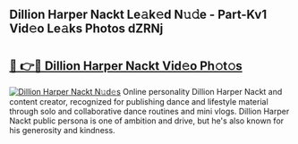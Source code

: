 ## Dillion Harper Nackt Le𝚊k𝚎d N𝚞𝚍e - Part-Kv1 Vid𝚎o Le𝚊ks Photos dZRNj

# <h2><a href="http://fbaed5g.evod.top/?m=Dillion+Harper+Nackt">🔗 👉🔴 Dillion Harper Nackt Vid𝚎o Ph𝚘t𝚘s</a></h2>

[![Dillion Harper Nackt N𝚞d𝚎s](https://i.imgur.com/8V9OHl7.gif)](http://fbaed5g.evod.top/?m=Dillion+Harper+Nackt)
Online personality Dillion Harper Nackt and content creator, recognized for publishing dance and lifestyle material through solo and collaborative dance routines and mini vlogs. Dillion Harper Nackt public persona is one of ambition and drive, but he's also known for his generosity and kindness. 
